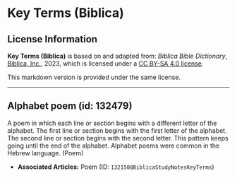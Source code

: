 # Key Terms (Biblica)

## License Information

**Key Terms (Biblica)** is based on and adapted from: _Biblica Bible Dictionary_, [Biblica, Inc.](https://www.biblica.com/), 2023, which is licensed under a [CC BY-SA 4.0 license](https://creativecommons.org/licenses/by-sa/4.0/legalcode.en).

This markdown version is provided under the same license.



--------------------------------

## Alphabet poem (id: 132479)

A poem in which each line or section begins with a different letter of the alphabet. The first line or section begins with the first letter of the alphabet. The second line or section begins with the second letter. This pattern keeps going until the end of the alphabet. Alphabet poems were common in the Hebrew language. (Poem)

* **Associated Articles:** Poem (ID: `132150@BiblicaStudyNotesKeyTerms`)

